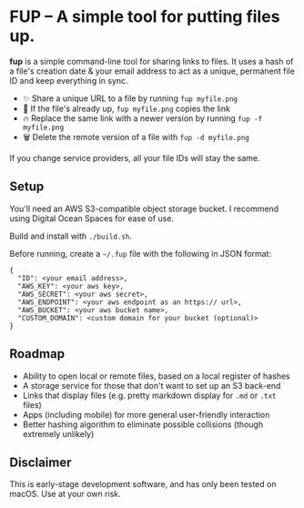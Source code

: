 # FUP – A simple tool for putting files up.

**fup** is a simple command-line tool for sharing links to files. It uses a
hash of a file's creation date & your email address to act as a unique, permanent file
ID and keep everything in sync.

- ✨ Share a unique URL to a file by running `fup myfile.png`
- 🔗 If the file's already up, `fup myfile.png` copies the link
- 🔥 Replace the same link with a newer version by running `fup -f myfile.png`
- 🗑 Delete the remote version of a file with `fup -d myfile.png`

If you change service providers, all your file IDs will stay the same.

## Setup

You'll need an AWS S3-compatible object storage bucket. I recommend using
Digital Ocean Spaces for ease of use.

Build and install with `./build.sh`.

Before running, create a `~/.fup` file with the following in JSON format:

```
{
  "ID": <your email address>,
  "AWS_KEY": <your aws key>,
  "AWS_SECRET": <your aws secret>,
  "AWS_ENDPOINT": <your aws endpoint as an https:// url>,
  "AWS_BUCKET": <your aws bucket name>,
  "CUSTOM_DOMAIN": <custom domain for your bucket (optional)>
}
```

## Roadmap

- Ability to open local or remote files, based on a local register of hashes
- A storage service for those that don't want to set up an S3 back-end
- Links that display files (e.g. pretty markdown display for `.md` or `.txt` files)
- Apps (including mobile) for more general user-friendly interaction
- Better hashing algorithm to eliminate possible collisions (though extremely unlikely)

## Disclaimer

This is early-stage development software, and has only been tested on macOS. Use at your own risk.

